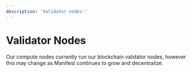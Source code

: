 ```yaml
---
description: 'Validator nodes:'
---
```


# Validator Nodes



Our compute nodes currently run our blockchain validator nodes, however this may change as Manifest continues to grow and decentralize.
